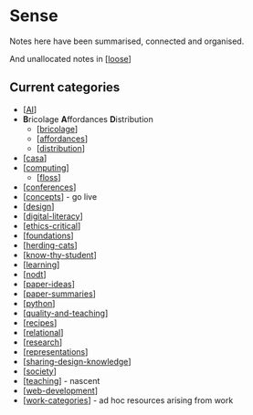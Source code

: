 # Sense

Notes here have been summarised, connected and organised.

And unallocated notes in [[loose]]


## Current categories

- [[AI]]
- **B**ricolage **A**ffordances **D**istribution
  - [[bricolage]]
  - [[affordances]]
  - [[distribution]]
- [[casa]]
- [[computing]]
  - [[floss]]
- [[conferences]]
- [[concepts]] - go live
- [[design]]
- [[digital-literacy]]
- [[ethics-critical]]
- [[foundations]]
- [[herding-cats]]
- [[know-thy-student]]
- [[learning]]
- [[nodt]]
- [[paper-ideas]]
- [[paper-summaries]]
- [[python]]
- [[quality-and-teaching]]
- [[recipes]]
- [[relational]]
- [[research]]
- [[representations]]
- [[sharing-design-knowledge]]
- [[society]]
- [[teaching]] - nascent
- [[web-development]]
- [[work-categories]] - ad hoc resources arising from work


[//begin]: # "Autogenerated link references for markdown compatibility"
[loose]: loose "Loose notes"
[AI]: AI/AI "AI"
[bricolage]: Bricolage/bricolage "Bricolage"
[affordances]: affordances "Affordances"
[distribution]: Distribution/distribution "Distribution"
[casa]: CASA/casa "Contextually Appropriate Scaffolding Assemblages (CASA)"
[computing]: computing/computing "Computing"
[floss]: computing/floss "FLOSS and FOSS"
[conferences]: Conferences/conferences "Conferences"
[concepts]: concepts/concepts "Concepts"
[design]: Design/design "Design"
[digital-literacy]: digital-literacy "Digital Literacy"
[ethics-critical]: ethics-critical/ethics-critical "Ethical and Critical considerations"
[foundations]: principles/foundations "Foundations"
[herding-cats]: herding-cats "Herding Cats"
[know-thy-student]: know-thy-student "Know thy student"
[learning]: Learning/learning "Learning"
[nodt]: nodt/nodt "Nature of Digital Technology"
[paper-ideas]: paper-ideas "Paper Ideas"
[paper-summaries]: paper-summaries "Paper Summaries"
[python]: python "Python"
[quality-and-teaching]: quality-and-teaching "Quality and teaching"
[recipes]: recipes "Recipes"
[relational]: relational/relational "Relational"
[research]: research "Research"
[representations]: Representations/representations "Representations"
[sharing-design-knowledge]: sharing-design-knowledge "Sharing design knowledge"
[society]: society "Society"
[teaching]: Teaching/teaching "Teaching"
[web-development]: web-development "Web development"
[work-categories]: ../work/work-categories "Work categories"
[//end]: # "Autogenerated link references"